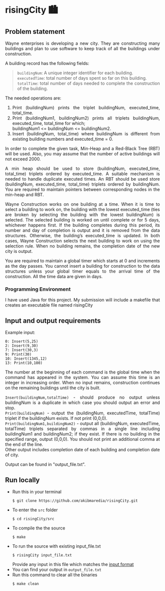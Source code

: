 # risingCity 🏙
<div style="text-align: justify">

## Problem statement
   Wayne enterprises is developing a new city. They are constructing many buildings and plan to use software to keep track of all the buildings under construction.

   A building record has the following fields:

   >`buildingNum`: A unique integer identifier for each building.  
   >`executedTime`: total number of days spent so far on this building.  
   >`totalTime`: total number of days needed to complete the construction of the building.

   The needed operations are:

   1. Print (buildingNum) prints the triplet buildingNum, executed_time, total_time.
   2. Print (buildingNum1, buildingNum2) prints all triplets buildingNum, executed_time,
      total_time for which; <br /> buildingNum1 <= buildingNum <= buildingNum2.
   3. Insert (buildingNum, total_time) where buildingNum is different from existing building
      numbers and executed_time = 0.


   In order to complete the given task, Min-Heap and a Red-Black Tree (RBT) will be used.
   Also, you may assume that the number of active buildings will not exceed 2000.

   A min heap should be used to store (buildingNum, executed_time, total_time) triplets
   ordered by executed_time. A suitable mechanism is needed to handle duplicate executed 
   times. An RBT should be used store (buildingNum, executed_time, total_time) triplets
   ordered by buildingNum. You are required to maintain pointers between corresponding
   nodes in the min-heap and RBT.

   Wayne Construction works on one building at a time. When it is time to select a building
   to work on, the building with the lowest executed_time (ties are broken by selecting the
   building with the lowest buildingNum) is selected. The selected building is worked on until
   complete or for 5 days, whichever happens first. If the building completes during this
   period, its number and day of completion is output and it is removed from the data
   structures. Otherwise, the building’s executed_time is updated. In both cases, Wayne
   Construction selects the next building to work on using the selection rule. When no
   building remains, the completion date of the new city is output.

   You are required to maintain a global timer which starts at 0 and increments as the day passes. You cannot insert a building for construction to the data structures unless your global timer equals to the arrival time of the construction. All the time data are given in days.

   ### Programming Environment
   I have used Java for this project. My submission will include a makefile that creates an
   executable file named risingCity

   ## Input and output requirements

   Example input:
   ```
   0: Insert(5,25)
   2: Insert(9,30)
   7: Insert(30,3)
   9: Print(30)
   10: Insert(1345,12)
   13: Print(10,100)
   ```

   The number at the beginning of each command is the global time when the command has appeared in the system. You can assume this time is an integer in increasing order. When no input remains, construction continues on the remaining buildings until the city is built.

   `Insert(buildingNum,totalTime)` - should produce no output unless buildingNum is a duplicate in which case you should output an error and stop. <br />
   `Print(buildingNum)` - output the (buildingNum, executedTime, totalTime) triplet if the buildingNum exists. If not print (0,0,0). <br />
   `Print(buildingNum1,buildingNum2)` - output all (buildingNum, executedTime, totalTime) triplets separated by commas in a single line including buildingNum1 and buildingNum2; if they exist. If there is no building in the specified range, output (0,0,0). You should not print an additional comma at the end of the line. <br />
   Other output includes completion date of each building and completion date of city.

   Output can be found in "output_file.txt".

   ## Run locally
   * Run this in your terminal
      ```
      $ git clone https://github.com/akibmaredia/risingCity.git 
      ```
   * To enter the `src` folder
      ```
      $ cd risingCity/src
      ```
   * To compile the the source
      ```
      $ make
      ```
   * To run the source with existing input_file.txt
      ```
      $ risingCity input_file.txt
      ```
      Provide any input in this file which matches the [input format](https://github.com/akibmaredia/risingCity#input-and-output-requirements)
   * You can find your output in `output_file.txt`
   * Run this command to clear all the binaries
      ```
      $ make clean
      ```

      
</div>
